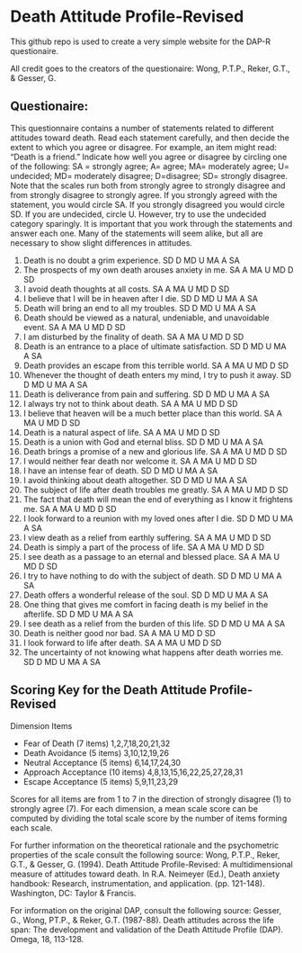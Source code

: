 # Death Attitude Profile-Revised

This github repo is used to create a very simple website for the DAP-R questionaire. 

All credit goes to the creators of the questionaire: Wong, P.T.P., Reker, G.T., & Gesser, G.


## Questionaire: 
This questionnaire contains a number of statements related to different attitudes toward death. Read each statement carefully, and then decide the extent to which you agree or disagree. For example, an item might read: “Death is a friend.” Indicate how well you agree or disagree by circling one of the following: SA = strongly agree; A= agree; MA= moderately agree; U= undecided; MD= moderately disagree; D=disagree; SD= strongly disagree. Note that the scales run both from strongly agree to strongly disagree and from strongly disagree to strongly agree.
If you strongly agreed with the statement, you would circle SA. If you strongly disagreed you would circle SD. If you are undecided, circle U. However, try to use the undecided category sparingly.
It is important that you work through the statements and answer each one. Many of the statements will seem alike, but all are necessary to show slight differences in attitudes.

1. Death is no doubt a grim experience. SD D MD U MA A SA
2. The prospects of my own death
arouses anxiety in me. SA A MA U MD D SD
3. I avoid death thoughts at all costs. SA A MA U MD D SD
4. I believe that I will be in heaven after
I die. SD D MD U MA A SA
5. Death will bring an end to all my
troubles. SD D MD U MA A SA
6. Death should be viewed as a natural,
undeniable, and unavoidable event. SA A MA U MD D SD
7. I am disturbed by the finality of death. SA A MA U MD D SD
8. Death is an entrance to a place of
ultimate satisfaction. SD D MD U MA A SA
9. Death provides an escape from this
terrible world. SA A MA U MD D SD
10. Whenever the thought of death enters
my mind, I try to push it away. SD D MD U MA A SA
11. Death is deliverance from pain and
suffering. SD D MD U MA A SA
12. I always try not to think about death. SA A MA U MD D SD
13. I believe that heaven will be a much
better place than this world. SA A MA U MD D SD
14. Death is a natural aspect of life. SA A MA U MD D SD
15. Death is a union with God and
eternal bliss. SD D MD U MA A SA
16. Death brings a promise of a new
and glorious life. SA A MA U MD D SD
17. I would neither fear death nor
welcome it. SA A MA U MD D SD
18. I have an intense fear of death. SD D MD U MA A SA
19. I avoid thinking about death
altogether. SD D MD U MA A SA
20. The subject of life after death
troubles me greatly. SA A MA U MD D SD
21. The fact that death will mean the
end of everything as I know it
frightens me. SA A MA U MD D SD
22. I look forward to a reunion with my
loved ones after I die. SD D MD U MA A SA
23. I view death as a relief from earthly
suffering. SA A MA U MD D SD
24. Death is simply a part of the process
of life. SA A MA U MD D SD
25. I see death as a passage to an eternal
and blessed place. SA A MA U MD D SD
26. I try to have nothing to do with the
subject of death. SD D MD U MA A SA
27. Death offers a wonderful release of
the soul. SD D MD U MA A SA
28. One thing that gives me comfort in
facing death is my belief in the
afterlife. SD D MD U MA A SA
29. I see death as a relief from the
burden of this life. SD D MD U MA A SA
30. Death is neither good nor bad. SA A MA U MD D SD
31. I look forward to life after death. SA A MA U MD D SD
32. The uncertainty of not knowing
what happens after death worries me. SD D MD U MA A SA



## Scoring Key for the Death Attitude Profile-Revised
Dimension Items

- Fear of Death (7 items) 1,2,7,18,20,21,32
- Death Avoidance (5 items) 3,10,12,19,26
- Neutral Acceptance (5 items) 6,14,17,24,30
- Approach Acceptance (10 items) 4,8,13,15,16,22,25,27,28,31
- Escape Acceptance (5 items) 5,9,11,23,29

Scores for all items are from 1 to 7 in the direction of strongly disagree (1) to strongly agree (7). For each dimension, a mean scale score can be computed by dividing the total scale score by the number of items forming each scale.

For further information on the theoretical rationale and the psychometric properties of the scale consult the following source:
Wong, P.T.P., Reker, G.T., & Gesser, G. (1994). Death Attitude Profile-Revised:
A multidimensional measure of attitudes toward death. In R.A. Neimeyer (Ed.), Death anxiety handbook: Research, instrumentation, and application. (pp. 121-148). Washington, DC: Taylor & Francis.

For information on the original DAP, consult the following source:
Gesser, G., Wong, PT.P., & Reker, G.T. (1987-88). Death attitudes across the life
span: The development and validation of the Death Attitude Profile (DAP). Omega, 18, 113-128.